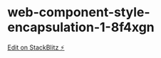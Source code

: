 # web-component-style-encapsulation-1-8f4xgn

[Edit on StackBlitz ⚡️](https://stackblitz.com/edit/web-component-style-encapsulation-1-8f4xgn)